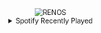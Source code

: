 <div align="center">
<picture>
    <source media="(prefers-color-scheme: dark)" srcset="https://i.ibb.co/cLw6qK5/output-gif.gif">
    <source media="(prefers-color-scheme: light)" srcset="https://i.ibb.co/cLw6qK5/output-gif.gif">
    <img alt="RENOS" src="https://i.ibb.co/cLw6qK5/output-gif.gif">
</picture>
<details>
<summary>Spotify Recently Played</summary>
<img src="https://spotify-recently-played-readme.vercel.app/api?user=31d6d6zerc5ct6kck32na2ozsqf4&unique=1&width=400" alt="Spotify" />
</details>
</div>

<!-- Image deletion URL: https://ibb.co/YZXcg49/d8af5faa77211db2a7d36ac0322c62ef -->
